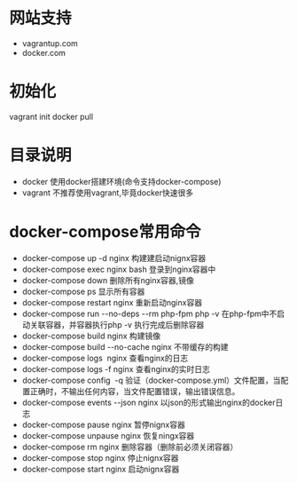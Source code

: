 # 网站支持
- vagrantup.com
- docker.com

# 初始化
vagrant init
docker pull

# 目录说明 
- docker 使用docker搭建环境(命令支持docker-compose)
- vagrant 不推荐使用vagrant,毕竟docker快速很多

# docker-compose常用命令
- docker-compose up -d nginx	构建建启动nignx容器
- docker-compose exec nginx bash	登录到nginx容器中
- docker-compose down	删除所有nginx容器,镜像
- docker-compose ps	显示所有容器
- docker-compose restart nginx	重新启动nginx容器
- docker-compose run --no-deps --rm php-fpm php -v	在php-fpm中不启动关联容器，并容器执行php -v 执行完成后删除容器
- docker-compose build nginx	构建镜像
- docker-compose build --no-cache nginx	不带缓存的构建
- docker-compose logs  nginx	查看nginx的日志
- docker-compose logs -f nginx	查看nginx的实时日志
- docker-compose config  -q	验证（docker-compose.yml）文件配置，当配置正确时，不输出任何内容，当文件配置错误，输出错误信息。
- docker-compose events --json nginx	以json的形式输出nginx的docker日志
- docker-compose pause nginx	暂停nignx容器
- docker-compose unpause nginx	恢复ningx容器
- docker-compose rm nginx	删除容器（删除前必须关闭容器）
- docker-compose stop nginx	停止nignx容器
- docker-compose start nginx	启动nignx容器
